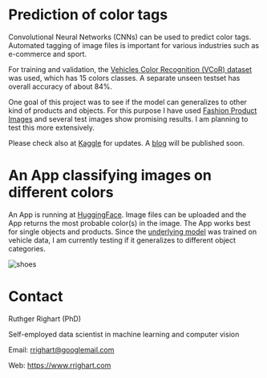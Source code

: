 # Prediction of color tags

Convolutional Neural Networks (CNNs) can be used to predict color tags. Automated tagging of image files is important for various industries such as e-commerce and sport. 

For training and validation, the [Vehicles Color Recognition (VCoR) dataset](https://www.kaggle.com/datasets/landrykezebou/vcor-vehicle-color-recognition-dataset) was used, which has 15 colors classes. A separate unseen testset has overall accuracy of about 84%.

One goal of this project was to see if the model can generalizes to other kind of products and objects. For this purpose I have used [Fashion Product Images](https://www.kaggle.com/datasets/paramaggarwal/fashion-product-images-small) and several test images show promising results. I am planning to test this more extensively.

Please check also at [Kaggle](https://www.kaggle.com/code/rrighart/the-prediction-of-color-tags) for updates. A [blog](https://www.rrighart.com/blog-color-tags.html) will be published soon.

# An App classifying images on different colors 

An App is running at [HuggingFace](https://huggingface.co/spaces/rrighart/color-tags). 
Image files can be uploaded and the App returns the most probable color(s) in the image.
The App works best for single objects and products. Since the [underlying model](https://www.kaggle.com/code/rrighart/the-prediction-of-color-tags/data) was trained on vehicle data, I am currently testing if it generalizes to different object categories.

![shoes](https://www.rrighart.com/uploads/8/3/7/7/83774724/shoes-cnn-classification_orig.png)

# Contact

Ruthger Righart (PhD)

Self-employed data scientist in machine learning and computer vision

Email: rrighart@googlemail.com

Web: https://www.rrighart.com

